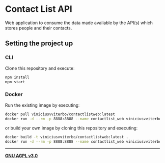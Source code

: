 # Contact List API

Web application to consume the data made available by the API(s) which stores people and their contacts.


## Setting the project up

### CLI

Clone this repository and execute:

```bash
npm install
npm start
```

### Docker

Run the existing image by executing:

```bash
docker pull viniciusvviterbo/contactlistweb:latest
docker run -d --rm -p 8888:8888 --name contactlist_web viniciusvviterbo/contactlistweb:latest
```
or build your own image by cloning this repository and executing:

```bash
docker build -t viniciusvviterbo/contactlistweb:latest .
docker run -d --rm -p 8888:8888 --name contactlist_web viniciusvviterbo/contactlistweb:latest
```

---

**[GNU AGPL v3.0](https://www.gnu.org/licenses/agpl-3.0.html)**
